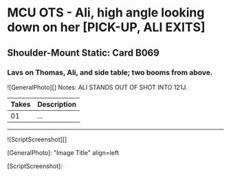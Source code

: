 # MCU OTS - Ali, high angle looking down on her [PICK-UP, ALI EXITS]

## Shoulder-Mount Static: Card B069

### Lavs on Thomas, Ali, and side table; two booms from above.

![GeneralPhoto][]
Notes: ALI STANDS OUT OF SHOT INTO 121J.

| Takes | Description |
|:---|:----|
| 01 | ... |


----

![ScriptScreenshot][]


[GeneralPhoto]:  "Image Title" align=left

[ScriptScreenshot]: 